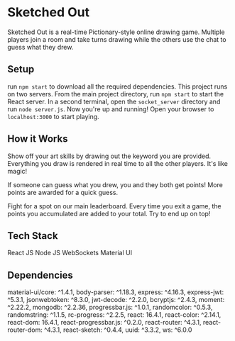 # Sketched Out

Sketched Out is a real-time Pictionary-style online drawing game. Multiple players join a room and take turns drawing while the others use the chat to guess what they drew. 


## Setup

run `npm start` to download all the required dependencies. This project runs on two servers. From the main project directory, run `npm start` to start the React server. In a second terminal, open the `socket_server` directory and run `node server.js`. Now you're up and running! Open your browser to `localhost:3000` to start playing. 


## How it Works

Show off your art skills by drawing out the keyword you are provided. Everything you draw is rendered in real time to all the other players. It's like magic!


If someone can guess what you drew, you and they both get points! More points are awarded for a quick guess. 


Fight for a spot on our main leaderboard. Every time you exit a game, the points you accumulated are added to your total. Try to end up on top!


## Tech Stack

React JS
Node JS
WebSockets
Material UI


## Dependencies 

material-ui/core: ^1.4.1,
body-parser: ^1.18.3,
express: ^4.16.3,
express-jwt: ^5.3.1,
jsonwebtoken: ^8.3.0,
jwt-decode: ^2.2.0,
bcryptjs: ^2.4.3,
moment: ^2.22.2,
mongodb: ^2.2.36,
progressbar.js: ^1.0.1,
randomcolor: ^0.5.3,
randomstring: ^1.1.5,
rc-progress: ^2.2.5,
react: 16.4.1,
react-color: ^2.14.1,
react-dom: 16.4.1,
react-progressbar.js: ^0.2.0,
react-router: ^4.3.1,
react-router-dom: ^4.3.1,
react-sketch: ^0.4.4,
uuid: ^3.3.2,
ws: ^6.0.0



